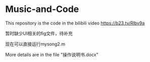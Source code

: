 # Music-and-Code
This repository is the code in the bilibili video https://b23.tv/Rlbv9a

暂时缺少UI相关的fig文件，待补充

现在可以直接运行mysong2.m

More details are in the file "操作说明书.docx" 
